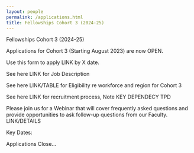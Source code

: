 ```yaml
---
layout: people
permalink: /applications.html
title: Fellowships Cohort 3 (2024-25) 
---
```


Fellowships Cohort 3 (2024-25) 

 

Applications for Cohort 3 (Starting August 2023) are now OPEN.  

Use this form to apply LINK by X date.  

See here LINK for Job Description  

See here LINK/TABLE for Eligibility re workforce and region for Cohort 3  

See here LINK for recruitment process, Note KEY DEPENDECY TPD 

Please join us for a Webinar that will cover frequently asked questions and provide opportunities to ask follow-up questions from our Faculty. LINK/DETAILS 

Key Dates:  

Applications Close...  

